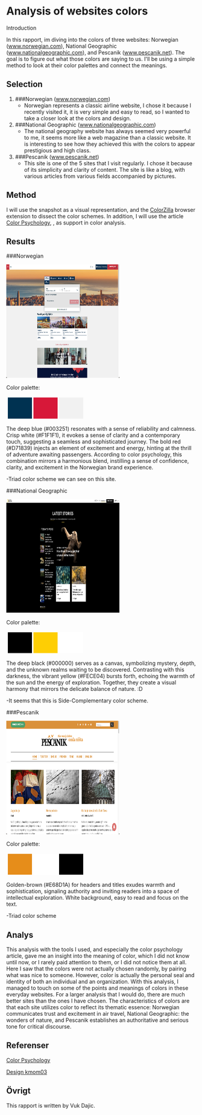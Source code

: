 Analysis of websites colors
=======================

Introduction

In this rapport, im diving into the colors of three websites: Norwegian (<a href="https://www.norwegian.com">www.norwegian.com</a>), National Geographic (<a href="https://www.nationalgeographic.com">www.nationalgeographic.com</a>), and Pescanik (<a href="https://pescanik.net">www.pescanik.net</a>). The goal is to figure out what those colors are saying to us. I'll be using a simple method to look at their color palettes and connect the meanings.

Selection
-----------------------

1. ###Norwegian (<a href="https://www.norwegian.com">www.norwegian.com</a>)
    - Norwegian represents a classic airline website, I chose it because I recently visited it, it is very simple and easy to read, so I wanted to take a closer look at the colors and design.
2. ###National Geographic (<a href="https://www.nationalgeographic.com">www.nationalgeographic.com</a>)
    - The national geography website has always seemed very powerful to me, it seems more like a web magazine than a classic website. It is interesting to see how they achieved this with the colors to appear prestigious and high class.
3. ###Pescanik (<a href="https://pescanik.net">www.pescanik.net</a>)
    - This site is one of the 5 sites that I visit regularly. I chose it because of its simplicity and clarity of content. The site is like a blog, with various articles from various fields accompanied by pictures.

Method
-----------------------

I will use the snapshot as a visual representation, and the <a href="https://www.colorzilla.com">ColorZilla</a> browser extension to dissect the color schemes. In addition, I will use the article <a href="https://elements.envato.com/learn/color-psychology#black">Color Psychology</a>, , as support in color analysis.

Results
-----------------------

###Norwegian

<img src="assets/img/norw.png" style="height: 300px; width:300px;"/>

Color palette:
<table style="border-spacing: 4px; border-collapse: separate">
<tr>
<td style="height: 50px; width: 50px; background-color: #003251"></td>
<td style="height: 50px; width: 50px; background-color: #D71839"></td>
<td style="height: 50px; width: 50px; background-color: #F1F1F1"></td>
</tr>
</table> 

The deep blue (#003251) resonates with a sense of reliability and calmness. Crisp white (#F1F1F1), it evokes a sense of clarity and a contemporary touch, suggesting a seamless and sophisticated journey.   The bold red (#D71839) injects an element of excitement and energy, hinting at the thrill of adventure awaiting passengers. According to color psychology, this combination mirrors a harmonious blend, instilling a sense of confidence, clarity, and excitement in the Norwegian brand experience.

-Triad color scheme we can see on this site.

###National Geographic

<img src="assets/img/nat.png" style="height: 300px; width:300px;"/>

Color palette:
<table style="border-spacing: 4px; border-collapse: separate">
<tr>
<td style="height: 50px; width: 50px; background-color: #000000"></td>
<td style="height: 50px; width: 50px; background-color: #FECE04"></td>
<td style="height: 50px; width: 50px; background-color: #FFFFFF"></td>
</tr>
</table>

The deep black (#000000) serves as a canvas, symbolizing mystery, depth, and the unknown realms waiting to be discovered. Contrasting with this darkness, the vibrant yellow (#FECE04) bursts forth, echoing the warmth of the sun and the energy of exploration. Together, they create a visual harmony that mirrors the delicate balance of nature. :D

-It seems that this is Side-Complementary color scheme.

###Pescanik

<img src="assets/img/pes.png" style="height: 300px; width:300px;"/>

Color palette:
<table style="border-spacing: 4px; border-collapse: separate">
<tr>
<td style="height: 50px; width: 50px; background-color: #E68D1A"></td>
<td style="height: 50px; width: 50px; background-color: #FFFFFF"></td>
<td style="height: 50px; width: 50px; background-color: #000000"></td>
</tr>
</table>

Golden-brown (#E68D1A) for headers and titles exudes warmth and sophistication, signaling authority and inviting readers into a space of intellectual exploration.
White background, easy to read and focus on the text.

-Triad color scheme

Analys
-----------------------

This analysis with the tools I used, and especially the color psychology article, gave me an insight into the meaning of color, which I did not know until now, or I rarely paid attention to them, or I did not notice them at all. Here I saw that the colors were not actually chosen randomly, by pairing what was nice to someone. However, color is actually the personal seal and identity of both an individual and an organization. With this analysis, I managed to touch on some of the points and meanings of colors in these everyday websites. For a larger analysis that I would do, there are much better sites than the ones I have chosen. The characteristics of colors are that each site utilizes color to reflect its thematic essence: Norwegian communicates trust and excitement in air travel, National Geographic: the wonders of nature, and Pescanik establishes an authoritative and serious tone for critical discourse.

Referenser
-----------------------

<a href="https://elements.envato.com/learn/color-psychology#black">Color Psychology</a>

<a href="https://dbwebb.se/kurser/design-v3/kmom04">Design kmom03</a>


Övrigt
-----------------------

This rapport is written by Vuk Dajic.
